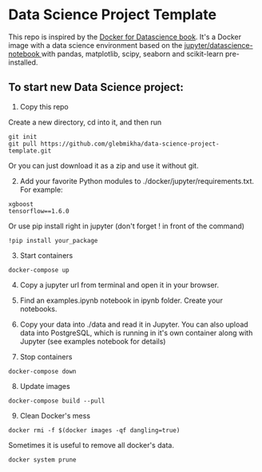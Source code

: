 # Data Science Project Template


This repo is inspired by the <a href="https://www.amazon.com/Docker-Data-Science-Extensible-Infrastructure/dp/1484230116" target="_blank">Docker for Datascience book</a>. It's a Docker image with a data science environment based on the <a href="https://hub.docker.com/r/jupyter/datascience-notebook/" target="_blank">jupyter/datascience-notebook </a>with pandas, matplotlib, scipy, seaborn and scikit-learn pre-installed.

## To start new Data Science project:

1. Copy this repo

Create a new directory, cd into it, and then run

```
git init
git pull https://github.com/glebmikha/data-science-project-template.git
```

Or you can just download it as a zip and use it without git.

2. Add your favorite Python modules to ./docker/jupyter/requirements.txt. For example:

```
xgboost
tensorflow==1.6.0
```

Or use pip install right in jupyter (don't forget ! in front of the command)

```
!pip install your_package
```

3. Start containers

```
docker-compose up
```

4. Copy a jupyter url from terminal and open it in your browser.

5. Find an examples.ipynb notebook in ipynb folder. Create your notebooks.
6. Copy your data into ./data and read it in Jupyter. You can also upload data into PostgreSQL, which is running in it's own container along with Jupyter (see examples notebook for details)
7. Stop containers

```
docker-compose down
```

8. Update images
```
docker-compose build --pull
```

9. Clean Docker's mess

```
docker rmi -f $(docker images -qf dangling=true)
```

Sometimes it is useful to remove all docker's data.

```
docker system prune
```
